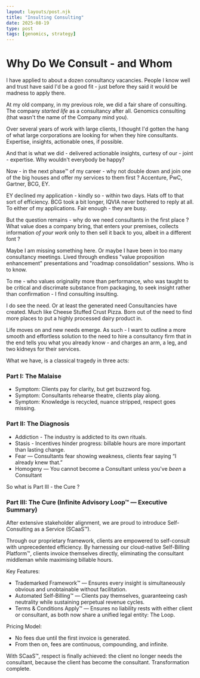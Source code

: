 ```yaml
---
layout: layouts/post.njk
title: "Insulting Consulting"
date: 2025-08-19
type: post
tags: [genomics, strategy]
---
```


# Why Do We Consult - and Whom

I have applied to about a dozen consultancy vacancies. People I know well and trust have said I'd be a good fit - just before they said it would be madness to apply there. 

At my old company, in my previous role, we did a fair share of consulting. The company *started life* as a consultancy after all. Genomics consulting (that wasn't the name of the Company mind you).

Over several years of work with large clients, I thought I'd gotten the hang of what large corporations are looking for when they hire consultants. Expertise, insights, actionable ones, if possible.

And that is what we did - delivered actionable insights, curtesy of our - joint - expertise. Why wouldn't everybody be happy?

Now - in the next phase™ of my career - why not double down and join one of the big houses and offer my services to them first ? Accenture, PwC, Gartner, BCG, EY. 

EY declined my application - kindly so - within two days. Hats off to that sort of efficiency. BCG took a bit longer, IQVIA never bothered to reply at all. To either of my applications. Fair enough - they are busy.

But the question remains - why do we need consultants in the first place ? What value does a company bring, that enters your premises, collects information *of your work* only to then sell it back to you, albeit in a different font ? 

Maybe I am missing something here. Or maybe I have been in too many consultancy meetings. Lived through endless "value proposition enhancement" presentations and "roadmap consolidation" sessions. Who is to know. 

To me - who values originality more than performance, who was taught to be critical and discrimate substance from packaging, to seek insight rather than confirmation - I find consulting insulting. 

I do see the need. Or at least the generated need Consultancies have created. Much like Cheese Stuffed Crust Pizza. Born out of the need to find more places to put a highly processed dairy product in. 

Life moves on and new needs emerge. As such - I want to outline a more smooth and effortless solution to the need to hire a consultancy firm that in the end tells you what you already know - and charges an arm, a leg, and two kidneys for their services. 

What we have, is a classical tragedy in three acts:

### Part I: The Malaise

- Symptom: Clients pay for clarity, but get buzzword fog.
- Symptom: Consultants rehearse theatre, clients play along.
- Symptom: Knowledge is recycled, nuance stripped, respect goes missing.


### Part II: The Diagnosis

- Addiction - The industry is addicted to its own rituals.
- Stasis - Incentives hinder progress: billable hours are more important than lasting change.
- Fear — Consultants fear showing weakness, clients fear saying “I already knew that.”
- Homogeny — You cannot become a Consultant unless you've *been* a Consultant

So what is Part III - the Cure ? 


### Part III: The Cure (Infinite Advisory Loop™ — Executive Summary)

After extensive stakeholder alignment, we are proud to introduce Self-Consulting as a Service (SCaaS™).

Through our proprietary framework, clients are empowered to self-consult with unprecedented efficiency. By harnessing our cloud-native Self-Billing Platform™, clients invoice themselves directly, eliminating the consultant middleman while maximising billable hours.

Key Features:
- Trademarked Framework™ — Ensures every insight is simultaneously obvious and unobtainable without facilitation.
- Automated Self-Billing™ — Clients pay themselves, guaranteeing cash neutrality while sustaining perpetual revenue cycles.
- Terms & Conditions Apply™ — Ensures no liability rests with either client or consultant, as both now share a unified legal entity: The Loop.

Pricing Model:
- No fees due until the first invoice is generated.
- From then on, fees are continuous, compounding, and infinite.

With SCaaS™, respect is finally achieved: the client no longer needs the consultant, because the client has become the consultant. Transformation complete.



